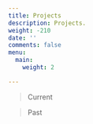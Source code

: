 ```yaml
---
title: Projects
description: Projects.
weight: -210
date: ''
comments: false
menu:
  main:
    weight: 2

---
```

> Current

> Past